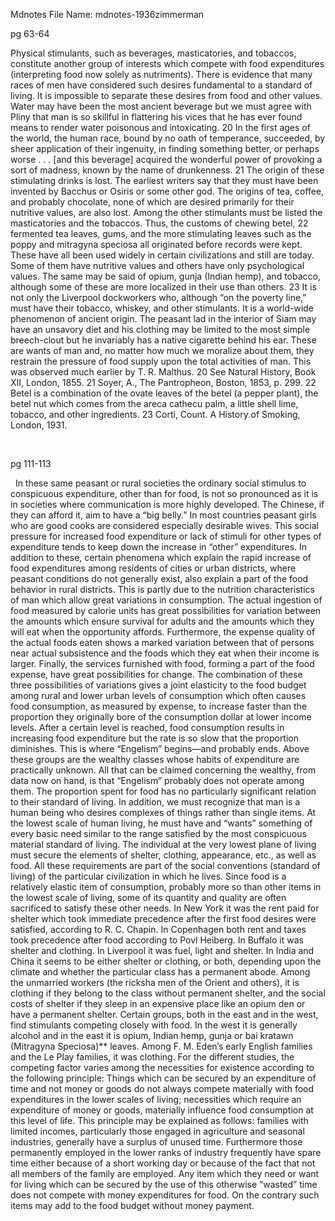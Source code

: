  Mdnotes File Name: mdnotes-1936zimmerman

pg 63-64


Physical stimulants, such as beverages, masticatories, and tobaccos, constitute another group of interests which compete with food expenditures (interpreting food now solely as nutriments). There is evidence that many races of men have considered such desires fundamental to a standard of living. It is impossible to separate these desires from food and other values. Water may have been the most ancient beverage but we must agree with Pliny that man is so skillful in flattering his vices that he has ever found means to render water poisonous and intoxicating. 20
In the first ages of the world, the human race, bound by no oath of temperance, succeeded, by sheer application of their ingenuity, in finding something better, or perhaps worse . . . [and this beverage] acquired the wonderful power of provoking a sort of madness, known by the name of drunkenness. 21
The origin of these stimulating drinks is lost. The earliest writers say that they must have been invented by Bacchus or Osiris or some other god. The origins of tea, coffee, and probably chocolate, none of which are desired primarily for their nutritive values, are also lost.
Among the other stimulants must be listed the masticatories and the tobaccos. Thus, the customs of chewing betel, 22 fermented tea leaves, gums, and the more stimulating leaves such as the poppy and mitragyna speciosa all originated before records were kept. These have all been used widely in certain civilizations and still are today. Some of them have nutritive values and others have only psychological values. The same may be said of opium, gunja (Indian hemp), and tobacco, although some of these are more localized in their use than others. 23 It is not only the Liverpool dockworkers who, although “on the poverty line,” must have their tobacco, whiskey, and other stimulants. It is a world-wide phenomenon of ancient origin. The peasant lad in the interior of Siam may have an unsavory diet and his clothing may be limited to the most simple breech-clout but he invariably has a native cigarette behind his ear. These are wants of man and, no matter how much we moralize about them, they restrain the pressure of food supply upon the total activities of man. This was observed much earlier by T. R. Malthus.
20 See Natural History, Book XII, London, 1855.
21 Soyer, A., The Pantropheon, Boston, 1853, p. 299.
22 Betel is a combination of the ovate leaves of the betel (a pepper plant), the betel nut which comes from the areca cathecu palm, a little shell lime, tobacco, and other ingredients.
23 Corti, Count. A History of Smoking, London, 1931.


 

pg 111-113


 
In these same peasant or rural societies the ordinary social stimulus to conspicuous expenditure, other than for food, is not so pronounced as it is in societies where communication is more highly developed. The Chinese, if they can afford it, aim to have a “big belly.” In most countries peasant girls who are good cooks are considered especially desirable wives. This social pressure for increased food expenditure or lack of stimuli for other types of expenditure tends to keep down the increase in “other” expenditures.
In addition to these, certain phenomena which explain the rapid increase of food expenditures among residents of cities or urban districts, where peasant conditions do not generally exist, also explain a part of the food behavior in rural districts. This is partly due to the nutrition characteristics of man which allow great variations in consumption. The actual ingestion of food measured by calorie units has great possibilities for variation between the amounts which ensure survival for adults and the amounts which they will eat when the opportunity affords. Furthermore, the expense quality of the actual foods eaten shows a marked variation between that of persons near actual subsistence and the foods which they eat when their income is larger. Finally, the services furnished with food, forming a part of the food expense, have great possibilities for change. The combination of these three possibilities of variations gives a joint elasticity to the food budget among rural and lower urban levels of consumption which often causes food consumption, as measured by expense, to increase faster than the proportion they originally bore of the consumption dollar at lower income levels. After a certain level is reached, food consumption results in increasing food expenditure but the rate is so slow that the proportion diminishes. This is where “Engelism” begins—and probably ends. Above these groups are the wealthy classes whose habits of expenditure are practically unknown. All that can be claimed concerning the wealthy, from data now on hand, is that “Engelism” probably does not operate among them. The proportion spent for food has no particularly significant relation to their standard of living.
In addition, we must recognize that man is a human being who desires complexes of things rather than single items. At the lowest scale of human living, he must have and “wants” something of every basic need similar to the range satisfied by the most conspicuous material standard of living. The individual at the very lowest plane of living must secure the elements of shelter, clothing, appearance, etc., as well as food. All these requirements are part of the social conventions (standard of living) of the particular civilization in which he lives. Since food is a relatively elastic item of consumption, probably more so than other items in the lowest scale of living, some of its quantity and quality are often sacrificed to satisfy these other needs. In New York it was the rent paid for shelter which took immediate precedence after the first food desires were satisfied, according to R. C. Chapin. In Copenhagen both rent and taxes took precedence after food according to Povl Heiberg. In Buffalo it was shelter and clothing. In Liverpool it was fuel, light and shelter. In India and China it seems to be either shelter or clothing, or both, depending upon the climate and whether the particular class has a permanent abode. Among the unmarried workers (the ricksha men of the Orient and others), it is clothing if they belong to the class without permanent shelter, and the social costs of shelter if they sleep in an expensive place like an opium den or have a permanent shelter. Certain groups, both in the east and in the west, find stimulants competing closely with food. In the west it is generally alcohol and in the east it is opium, Indian hemp, gunja or bai kratawn (Mitragyna Speciosa)** leaves. Among F. M. Eden’s early English families and the Le Play families, it was clothing. For the different studies, the competing factor varies among the necessities for existence according to the following principle: Things which can be secured by an expenditure of time and not money or goods do not always compete materially with food expenditures in the lower scales of living; necessities which require an expenditure of money or goods, materially influence food consumption at this level of life.
This principle may be explained as follows: families with limited incomes, particularly those engaged in agriculture and seasonal industries, generally have a surplus of unused time. Furthermore those permanently employed in the lower ranks of industry frequently have spare time either because of a short working day or because of the fact that not all members of the family are employed. Any item which they need or want for living which can be secured by the use of this otherwise “wasted” time does not compete with money expenditures for food. On the contrary such items may add to the food budget without money payment.


 


